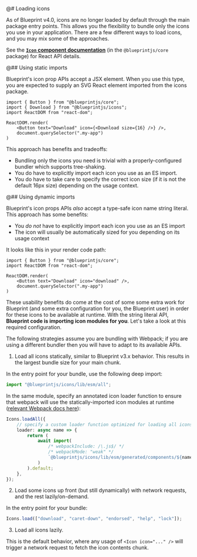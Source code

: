 @# Loading icons

As of Blueprint v4.0, icons are no longer loaded by default through the main package entry points. This allows you the flexibility
to bundle only the icons you use in your application. There are a few different ways to load icons, and you may mix some of the
approaches.

<div class="@ns-callout @ns-intent-primary @ns-icon-info-sign">

See the [**`Icon` component documentation**](#core/components/icon) (in the `@blueprintjs/core` package) for React API details.
</div>

@## Using static imports

Blueprint's icon prop APIs accept a JSX element. When you use this type, you are expected to supply an SVG React element imported
from the icons package.

```tsx
import { Button } from "@blueprintjs/core";
import { Download } from "@blueprintjs/icons";
import ReactDOM from "react-dom";

ReactDOM.render(
    <Button text="Download" icon={<Download size={16} />} />,
    document.querySelector(".my-app")
)
```

This approach has benefits and tradeoffs:

- Bundling only the icons you need is trivial with a properly-configured bundler which supports tree-shaking.
- You do have to explicitly import each icon you use as an ES import.
- You do have to take care to specify the correct icon size (if it is not the default 16px size) depending on the usage context.

@## Using dynamic imports

Blueprint's icon props APIs _also_ accept a type-safe icon name string literal. This approach has some benefits:

- You _do not_ have to explicitly import each icon you use as an ES import
- The icon will usually be automatically sized for you depending on its usage context

It looks like this in your render code path:

```tsx
import { Button } from "@blueprintjs/core";
import ReactDOM from "react-dom";

ReactDOM.render(
    <Button text="Download" icon="download" />,
    document.querySelector(".my-app")
)
```

These usability benefits do come at the cost of some some extra work for Blueprint (and some extra configuration for you, the
Blueprint user) in order for these icons to be available at runtime. With the string literal API, **Blueprint code is
importing icon modules for you**.  Let's take a look at this required configuration.

<div class="@ns-callout @ns-intent-warning @ns-icon-warning-sign">

The following strategies assume you are bundling with Webpack; if you are using a different bundler then you will have to adapt
to its available APIs.
</div>

1. Load all icons statically, similar to Blueprint v3.x behavior. This results in the largest bundle size for your main chunk.

  In the entry point for your bundle, use the following deep import:

  ```ts
  import "@blueprintjs/icons/lib/esm/all";
  ```

  In the same module, specify an annotated icon loader function to ensure that webpack will use the statically-imported
  icon modules at runtime ([relevant Webpack docs here](https://webpack.js.org/api/module-methods/#magic-comments)):

  ```ts
  Icons.loadAll({
      // specify a custom loader function optimized for loading all icons statically
      loader: async name => {
          return (
              await import(
                  /* webpackInclude: /\.js$/ */
                  /* webpackMode: "weak" */
                  `@blueprintjs/icons/lib/esm/generated/components/${name}`
              )
          ).default;
      },
  });
  ```

2. Load some icons up front (but still dynamically) with network requests, and the rest lazily/on-demand.

  In the entry point for your bundle:

  ```ts
  Icons.load(["download", "caret-down", "endorsed", "help", "lock"]);
  ```

3. Load all icons lazily.

  This is the default behavior, where any usage of `<Icon icon="..." />` will trigger a network request to
  fetch the icon contents chunk.
